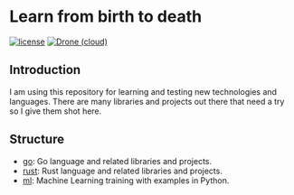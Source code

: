 # Learn from birth to death

[![license](https://img.shields.io/github/license/1995parham/Learning.svg?style=flat-square&logo=gnu)]()
[![Drone (cloud)](https://img.shields.io/drone/build/1995parham/Learning.svg?style=flat-square&logo=drone)](https://cloud.drone.io/1995parham/Learning)

## Introduction
I am using this repository for learning and testing new technologies and languages.
There are many libraries and projects out there that need a try so I give them shot here.

## Structure

- [go](go/): Go language and related libraries and projects.
- [rust](rust/): Rust language and related libraries and projects.
- [ml](ml/): Machine Learning training with examples in Python.
